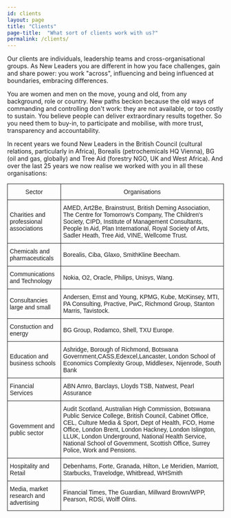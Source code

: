 ```yaml
---
id: clients
layout: page
title: "Clients"
page-title:  "What sort of clients work with us?"
permalink: /clients/
---
```


Our clients are individuals, leadership teams and cross-organisational groups. As New Leaders you are different in how you face challenges, gain and share power: you work "across", influencing and being influenced at boundaries, embracing differences.


 You are women and men on the move, young and old, from any background, role or country. New paths beckon because the old ways of commanding and controlling don't work: they are not available, or too costly to sustain. You believe people can deliver extraordinary results together. So you need them to buy-in, to participate and mobilise, with more trust, transparency and accountability. 

In recent years we found New Leaders in the British Council (cultural relations, particularly in Africa), Borealis (petrochemicals HQ Vienna), BG (oil and gas, globally) and Tree Aid (forestry NGO, UK and West Africa). And over the last 25 years we now realise we worked with you in all these organisations:

<table style="border-collapse:collapse;border-spacing:0"><tr><th style="font-family:Arial, sans-serif;font-size:14px;font-weight:normal;padding:10px 5px;border-style:solid;border-width:1px;overflow:hidden;word-break:normal">Sector</th><th style="font-family:Arial, sans-serif;font-size:14px;font-weight:normal;padding:10px 5px;border-style:solid;border-width:1px;overflow:hidden;word-break:normal">Organisations</th></tr><tr><td style="font-family:Arial, sans-serif;font-size:14px;padding:10px 5px;border-style:solid;border-width:1px;overflow:hidden;word-break:normal">Charities and professional associations</td><td style="font-family:Arial, sans-serif;font-size:14px;padding:10px 5px;border-style:solid;border-width:1px;overflow:hidden;word-break:normal">AMED, Art2Be, Brainstrust, British Deming Association, The Centre for Tomorrow’s Company, The Children's Society, CIPD, Institute of Management Consultants, People In Aid, Plan International, Royal Society of Arts, Sadler Heath, Tree Aid, VINE, Wellcome Trust.</td></tr><tr><td style="font-family:Arial, sans-serif;font-size:14px;padding:10px 5px;border-style:solid;border-width:1px;overflow:hidden;word-break:normal">Chemicals and pharmaceuticals</td><td style="font-family:Arial, sans-serif;font-size:14px;padding:10px 5px;border-style:solid;border-width:1px;overflow:hidden;word-break:normal">Borealis, Ciba, Glaxo, SmithKline Beecham.</td></tr><tr><td style="font-family:Arial, sans-serif;font-size:14px;padding:10px 5px;border-style:solid;border-width:1px;overflow:hidden;word-break:normal">Communications and Technology</td><td style="font-family:Arial, sans-serif;font-size:14px;padding:10px 5px;border-style:solid;border-width:1px;overflow:hidden;word-break:normal">Nokia, O2, Oracle, Philips, Unisys, Wang.</td></tr><tr><td style="font-family:Arial, sans-serif;font-size:14px;padding:10px 5px;border-style:solid;border-width:1px;overflow:hidden;word-break:normal">Consultancies large and small<br></td><td style="font-family:Arial, sans-serif;font-size:14px;padding:10px 5px;border-style:solid;border-width:1px;overflow:hidden;word-break:normal">Andersen, Ernst and Young, KPMG, Kube, McKinsey, MTI, PA Consulting, Practive, PwC, Richmond Group, Stanton Marris, Tavistock.</td></tr><tr><td style="font-family:Arial, sans-serif;font-size:14px;padding:10px 5px;border-style:solid;border-width:1px;overflow:hidden;word-break:normal">Constuction and energy</td><td style="font-family:Arial, sans-serif;font-size:14px;padding:10px 5px;border-style:solid;border-width:1px;overflow:hidden;word-break:normal">BG Group, Rodamco, Shell, TXU Europe.</td></tr><tr><td style="font-family:Arial, sans-serif;font-size:14px;padding:10px 5px;border-style:solid;border-width:1px;overflow:hidden;word-break:normal">Education and business schools</td><td style="font-family:Arial, sans-serif;font-size:14px;padding:10px 5px;border-style:solid;border-width:1px;overflow:hidden;word-break:normal">Ashridge, Borough of Richmond, Botswana Government,CASS,Edexcel,Lancaster, London School of Economics Complexity Group, Middlesex, Nijenrode, South Bank</td></tr><tr><td style="font-family:Arial, sans-serif;font-size:14px;padding:10px 5px;border-style:solid;border-width:1px;overflow:hidden;word-break:normal">Financial Services</td><td style="font-family:Arial, sans-serif;font-size:14px;padding:10px 5px;border-style:solid;border-width:1px;overflow:hidden;word-break:normal">ABN Amro, Barclays, Lloyds TSB, Natwest, Pearl Assurance</td></tr><tr><td style="font-family:Arial, sans-serif;font-size:14px;padding:10px 5px;border-style:solid;border-width:1px;overflow:hidden;word-break:normal">Government and public sector</td><td style="font-family:Arial, sans-serif;font-size:14px;padding:10px 5px;border-style:solid;border-width:1px;overflow:hidden;word-break:normal">Audit Scotland, Australian High Commission, Botswana Public Service College, British Council, Cabinet Office, CEL, Culture Media &amp; Sport, Dept of Health, FCO, Home Office, London Brent, London Hackney, London Islington, LLUK, London Underground, National Health Service, National School of Government, Scottish Office, Surrey Police, Work and Pensions.</td></tr><tr><td style="font-family:Arial, sans-serif;font-size:14px;padding:10px 5px;border-style:solid;border-width:1px;overflow:hidden;word-break:normal">Hospitality and Retail</td><td style="font-family:Arial, sans-serif;font-size:14px;padding:10px 5px;border-style:solid;border-width:1px;overflow:hidden;word-break:normal">Debenhams, Forte, Granada, Hilton, Le Meridien, Marriott, Starbucks, Travelodge, Whitbread, WHSmith</td></tr><tr><td style="font-family:Arial, sans-serif;font-size:14px;padding:10px 5px;border-style:solid;border-width:1px;overflow:hidden;word-break:normal">Media, market research and advertising</td><td style="font-family:Arial, sans-serif;font-size:14px;padding:10px 5px;border-style:solid;border-width:1px;overflow:hidden;word-break:normal">Financial Times, The Guardian, Millward Brown/WPP, Pearson, RDSi, Wolff Olins.</td></tr></table>

